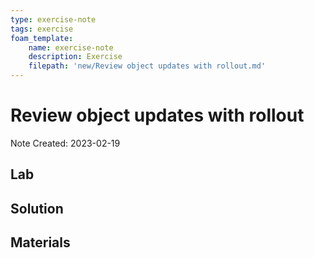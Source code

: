 ```yaml
---
type: exercise-note
tags: exercise
foam_template:
    name: exercise-note
    description: Exercise
    filepath: 'new/Review object updates with rollout.md'
---
```

# Review object updates with rollout
Note Created: 2023-02-19

## Lab 

## Solution

## Materials